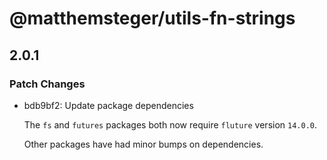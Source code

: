 # @matthemsteger/utils-fn-strings

## 2.0.1
### Patch Changes

- bdb9bf2: Update package dependencies
  
  The `fs` and `futures` packages both now require `fluture` version `14.0.0`.
  
  Other packages have had minor bumps on dependencies.
